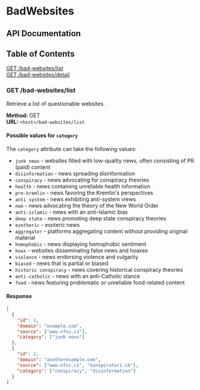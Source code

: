 # BadWebsites

## API Documentation

## Table of Contents
[GET /bad-websites/list](#get-bad-websiteslist)\
[GET /bad-websites/detail](#get-bad-websitesdetailidid)

### GET /bad-websites/list

Retrieve a list of questionable websites.

**Method:** GET  
**URL:** `<host>/bad-websites/list`

#### Possible values for `category`

The `category` attribute can take the following values:

- `junk news` - websites filled with low-quality news, often consisting of PR (paid) content
- `disinformation` - news spreading disinformation
- `conspiracy` - news advocating for conspiracy theories
- `health` - news containing unreliable health information
- `pro-kremlin` - news favoring the Kremlin's perspectives
- `anti system` - news exhibiting anti-system views
- `nwo` - news advocating the theory of the New World Order
- `anti-islamic` - news with an anti-Islamic bias
- `deep state` - news promoting deep state conspiracy theories
- `ezotheric` - esoteric news
- `aggregator` - platforms aggregating content without providing original material
- `homophobic` - news displaying homophobic sentiment
- `hoax` - websites disseminating false news and hoaxes
- `violence` - news endorsing violence and vulgarity
- `biased` - news that is partial or biased
- `historic conspiracy` - news covering historical conspiracy theories
- `anti-catholic` - news with an anti-Catholic stance
- `food` - news featuring problematic or unreliable food-related content

#### Response

```json
[
  {
    "id": 1,
    "domain": "example.com",
    "source": ["www.nfnz.cz"],
    "category": ["junk news"]
  },
  {
    "id": 2,
    "domain": "anotherexample.com",
    "source": ["www.nfnz.cz", "konspiratori.sk"],
    "category": ["conspiracy", "disinformation"]
  }
]
